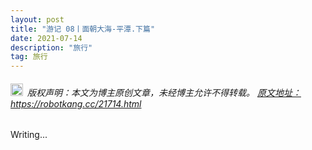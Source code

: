 ```yaml
---
layout: post
title: "游记 08丨面朝大海-平潭.下篇"
date: 2021-07-14 
description: "旅行"
tag: 旅行
---   
```


<h6><img src="https://robotkang-1257995526.cos.ap-chengdu.myqcloud.com/icon/copyright.png" alt="copyright" style="display:inline;margin-bottom: -5px;" width="20" height="20"> 版权声明：本文为博主原创文章，未经博主允许不得转载。
<a target="_blank" href="https://robotkang.cc/21714.html">原文地址：https://robotkang.cc/21714.html </a>
</h6>      

Writing...         
